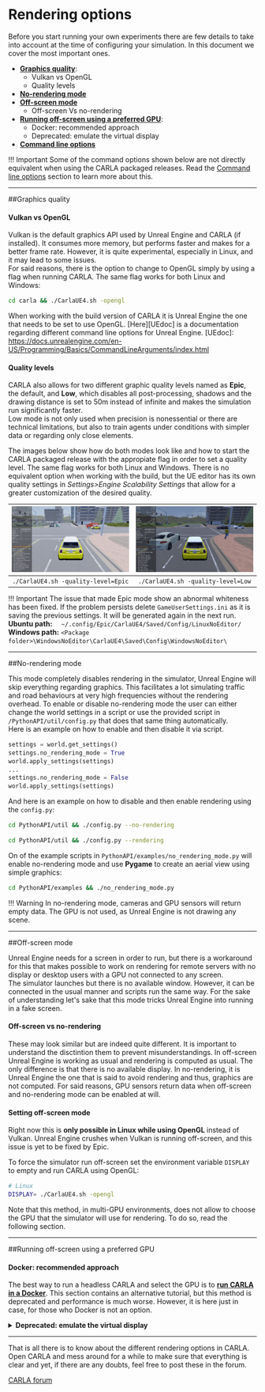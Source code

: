 <h1>Rendering options</h1>

Before you start running your own experiments there are few details to take into
account at the time of configuring your simulation. In this document we cover
the most important ones.

  * [__Graphics quality__](#graphics-quality):  
	* Vulkan vs OpenGL 
	* Quality levels 
  * [__No-rendering mode__](#no-rendering-mode)  
  * [__Off-screen mode__](#off-screen-mode)  
	* Off-screen Vs no-rendering
  * [__Running off-screen using a preferred GPU__](#running-off-screen-using-a-preferred-gpu): 
	* Docker: recommended approach
	* Deprecated: emulate the virtual display
  * [__Command line options__](#command-line-options) 


!!! Important
    Some of the command options shown below are not directly equivalent when using the CARLA packaged releases. Read the [Command line options](#command-line-options) section to learn more about this. 

---------------
##Graphics quality

<h4>Vulkan vs OpenGL</h4>

Vulkan is the default graphics API used by Unreal Engine and CARLA (if installed). It consumes more memory, but performs faster and makes for a better frame rate. However, it is quite experimental, especially in Linux, and it may lead to some issues.  
For said reasons, there is the option to change to OpenGL simply by using a flag when running CARLA. The same flag works for both Linux and Windows: 

```sh
cd carla && ./CarlaUE4.sh -opengl
```
When working with the build version of CARLA it is Unreal Engine the one that needs to be set to use OpenGL. [Here][UEdoc] is a documentation regarding different command line options for Unreal Engine. 
[UEdoc]: https://docs.unrealengine.com/en-US/Programming/Basics/CommandLineArguments/index.html

<h4>Quality levels</h4>

CARLA also allows for two different graphic quality levels named as __Epic__, the default, and __Low__, which disables all post-processing, shadows and the drawing distance is set to 50m instead of infinite and makes the simulation run significantly faster.  
Low mode is not only used when precision is nonessential or there are technical limitations, but also to train agents under conditions with simpler data or regarding only close elements. 

The images below show how do both modes look like and how to start the CARLA packaged release with the appropiate flag in order to set a quality level. The same flag works for both Linux and Windows. There is no equivalent option when working with the build, but the UE editor has its own quality settings in _Settings>Engine Scalability Settings_ that allow for a greater customization of the desired quality. 

![](img/epic_quality_capture.png)  |  ![](img/low_quality_capture.png)
:-------------------------:|:-------------------------:
`./CarlaUE4.sh -quality-level=Epic`  |  `./CarlaUE4.sh -quality-level=Low`

!!! Important
    The issue that made Epic mode show an abnormal whiteness has been fixed. If the problem persists delete `GameUserSettings.ini` as it is saving the previous settings. It will be generated again in the next run. __Ubuntu path:__ `  ~/.config/Epic/CarlaUE4/Saved/Config/LinuxNoEditor/` __Windows path:__ `<Package folder>\WindowsNoEditor\CarlaUE4\Saved\Config\WindowsNoEditor\`

---------------
##No-rendering mode

This mode completely disables rendering in the simulator, Unreal Engine will skip everything regarding graphics. This facilitates a lot simulating traffic and road behaviours at very high frequencies without the rendering overhead. To enable or disable no-rendering mode the user can either change the world settings in a script or use the provided script in `/PythonAPI/util/config.py` that does that same thing automatically.  
Here is an example on how to enable and then disable it via script.  
```py
settings = world.get_settings()
settings.no_rendering_mode = True
world.apply_settings(settings)
...
settings.no_rendering_mode = False
world.apply_settings(settings)
```
And here is an example on how to disable and then enable rendering using the `config.py`: 
```sh
cd PythonAPI/util && ./config.py --no-rendering
```
```sh
cd PythonAPI/util && ./config.py --rendering
```

On of the example scripts in `PythonAPI/examples/no_rendering_mode.py` will enable no-rendering mode and use __Pygame__ to create an aerial view using simple graphics: 
```sh
cd PythonAPI/examples && ./no_rendering_mode.py
```

!!! Warning
    In no-rendering mode, cameras and GPU sensors will return empty data. The GPU is not used, as Unreal Engine is not drawing any scene. 

---------------
##Off-screen mode

Unreal Engine needs for a screen in order to run, but there is a workaround for this that makes possible to work on rendering for remote servers with no display or desktop users with a GPU not connected to any screen.  
The simulator launches but there is no available window. However, it can be connected in the usual manner and scripts run the same way. For the sake of understanding let's sake that this mode tricks Unreal Engine into running in a fake screen.


<h4>Off-screen vs no-rendering</h4>

These may look similar but are indeed quite different. It is important to understand the disctintion them to prevent misunderstandings. In off-screen Unreal Engine is working as usual and rendering is computed as usual. The only difference is that there is no available display. In no-rendering, it is Unreal Engine the one that is said to avoid rendering and thus, graphics are not computed. For said reasons, GPU sensors return data when off-screen and no-rendering mode can be enabled at will. 

<h4>Setting off-screen mode</h4>

Right now this is __only possible in Linux while using OpenGL__ instead of Vulkan. Unreal Engine crushes when Vulkan is running off-screen, and this issue is yet to be fixed by Epic. 

To force the simulator run off-screen set the environment variable `DISPLAY` to empty and run CARLA using OpenGL:

```sh
# Linux
DISPLAY= ./CarlaUE4.sh -opengl
```
Note that this method, in multi-GPU environments, does not allow to choose the GPU that the simulator will use for rendering. To do so, read the following section.

---------------
##Running off-screen using a preferred GPU  

<h4> Docker: recommended approach </h4>  

The best way to run a headless CARLA and select the GPU is to [__run CARLA in a Docker__](../carla_docker). 
This section contains an alternative tutorial, but this method is deprecated and performance is much worse. However, it is here just in case, for those who Docker is not an option. 

  <details>
    <summary><h4 style="display:inline">
    Deprecated: emulate the virtual display
    </h4></summary>

!!! Warning
    This tutorial is deprecated. To run headless CARLA, please [__run CARLA in a Docker__](../carla_docker). 

<h6> Requirements </h6>  

This tutorial only works in Linux and makes it possible for a remote server using several graphical cards to use CARLA on all GPUs. This is also translatable to a desktop user trying to use CARLA with a GPU that is not plugged to any screen. To achieve that, the steps can be summarized as:  

__1.__ Configure the server to have Nvidia working with no display.  
__2.__ Use VNC and VGL to simulate a display connected to any GPU.  
__3.__ Run CARLA.  

This tutorial was tested in Ubuntu 16.04 using NVIDIA 384.11 drivers.

  * __[Latest Nvidia drivers](http://www.nvidia.es/Download/index.aspx)__ 
  * __[OpenGL](https://www.khronos.org/opengl/wiki/Getting_Started)__: needed to use Virtual GL (VGL). OpenGL can be installed via apt:  
```sh
sudo apt-get install freeglut3-dev mesa-utils
```
  * __[VGL](https://virtualgl.org/vgldoc/2_2_1/#hd004001)__: redirects 3D rendering commands from Unix and Linux OpenGL to the hardware in a dedicated server. 

  * __[TurboVNC 2.11](https://cdn.rawgit.com/TurboVNC/turbovnc/2.1.1/doc/index.html#hd005001)__: graphical desktop-sharing system to connect remotely to the server.  

  * __Extra packages__: necessary to make Unreal work.
```sh
sudo apt install x11-xserver-utils libxrandr-dev
```
!!! Warning
    Make sure that VNC version is compatible with Unreal. The one above worked properly during the making of this tutorial. 


<h6>Configure the X</h6>

Generate a X compatible with the Nvdia installed and able to run without display:

    sudo nvidia-xconfig -a --use-display-device=None --virtual=1280x1024

<h6> Emulate the virtual display </h6>

Run a Xorg. Here number 7 is used, but it could be labeled with any free number:

    sudo nohup Xorg :7 &

Run an auxiliary remote VNC-Xserver. This will create a virtual display "8":

    /opt/TurboVNC/bin/vncserver :8

If everything is working fine the following command will run glxinfo on Xserver 7 selecting the GPU labeled as 0:

    DISPLAY=:8 vglrun -d :7.0 glxinfo

!!! Important
    To run on other GPU, change the `7.X` pattern in the previous command. To set it to GPU 1: `DISPLAY=:8 vglrun -d :7.1 glxinfo` 

<h6> Extra </h6>

To disable the need of sudo when creating the `nohup Xorg` go to `/etc/X11/Xwrapper.config` and change `allowed_users=console` to `allowed_users=anybody`. 

It may be needed to stop all Xorg servers before running `nohup Xorg`. The command for that could change depending on your system. Generally for Ubuntu 16.04 use:

    sudo service lightdm stop

<h6> Running CARLA </h6>

To run CARLA on a certain `<gpu_number>` in a certain `$CARLA_PATH` use the following command:

    DISPLAY=:8 vglrun -d :7.<gpu_number> $CARLA_PATH/CarlaUE4/Binaries/Linux/CarlaUE4

!!! Note
    The `8` and `7.X` variables in the previous command depend on which were used while emulating the virtual display.

</details>

----------------

That is all there is to know about the different rendering options in CARLA.  
Open CARLA and mess around for a while to make sure that everything is clear and yet, if there are any doubts, feel free to post these in the forum. 

<div class="build-buttons">
<p>
<a href="https://forum.carla.org/" target="_blank" class="btn btn-neutral" title="Go to the CARLA forum">
CARLA forum</a>
</p>
</div>
